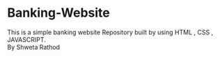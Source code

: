 # Banking-Website

This is a simple banking website Repository built by using HTML , CSS , JAVASCRIPT.
<br>
By Shweta Rathod
